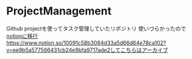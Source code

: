 # ProjectManagement

Github projectを使ってタスク管理していたリポジトリ
使いづらかったので[notionに移行](https://www.notion.so/10091c58b3084d33a5d66d64e78ca102?v=ee9b5a577566431cb24e9bfa9717ade2)https://www.notion.so/10091c58b3084d33a5d66d64e78ca102?v=ee9b5a577566431cb24e9bfa9717ade2してこちらはアーカイブ
